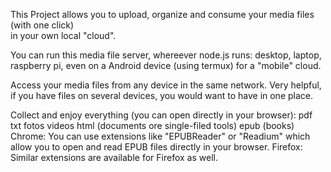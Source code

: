 
This Project allows you to 
upload, 
organize
and consume your media files (with one click)  
in your own local "cloud".

You can run this media file server, whereever node.js runs:
desktop, 
laptop, 
raspberry pi, 
even on a Android device (using termux) for a "mobile" cloud.

Access your media files from any device in the same network.
Very helpful, if you have files on several devices, you would want to have in one place.

Collect and enjoy everything (you can open directly in your browser):
pdf
txt
fotos
videos
html (documents ore single-filed tools)
epub (books)
    Chrome: You can use extensions like "EPUBReader" or "Readium" which allow you to open and read EPUB files directly in your browser.
    Firefox: Similar extensions are available for Firefox as well.
